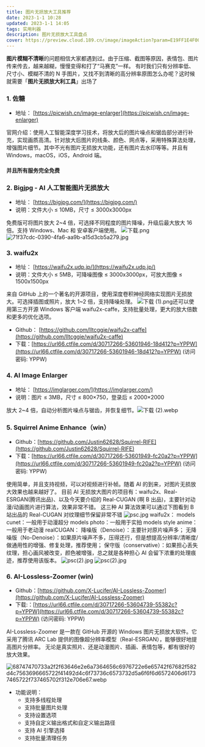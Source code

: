 ```yaml
---
title: 图片无损放大工具推荐
date: 2023-1-1 10:28
updated: 2023-1-1 14:05
tags: 实用利器
description: 图片无损放大工具盘点
cover: https://preview.cloud.189.cn/image/imageAction?param=E19FF1E4F00DD57B0E60D13C39807A4E1B60145638C1DAE1CD0029F62E4BEDEEF804645545D64B1A438632C4C2C57042C97816CFDEBC1B266A11CBD1E334C2610EF7947CF0EFF00062FBB060CA7056A0A9F198B5536C16DB8DC8173A10541FBF23F89E731D7EEA8DAFFFD9B47A504FEFEF7BFA4D
---
```


**图片模糊不清晰**的问题相信大家都遇到过。由于压缩、截图等原因，表情包、图片传来传去，越来越糊，慢慢变得和打了“马赛克”一样。
有时我们只有分辨率低、尺寸小、模糊不清的 N 手图片，又找不到清晰的高分辨率原图怎么办呢？这时候就需要「**图片无损放大利工具**」出场了

### 1. 佐糖

- 地址： [https://picwish.cn/image-enlarger](https://picwish.cn/image-enlarger)

官网介绍：使用人工智能深度学习技术，将放大后的图片噪点和锯齿部分进行补充，实现画质高清。针对放大后图片的线条、颜色、网点等，采用特殊算法处理，增强图片细节。其中不光有图片无损放大功能，还有图片去水印等等。并且有 Windows，macOS，iOS，Android 端。

#### 并且所有服务完全免费

### 2. Bigjpg - AI 人工智能图片无损放大

- 地址： [https://bigjpg.com/](https://bigjpg.com/)
- 说明：文件大小 ≤ 10MB，尺寸 ≤ 3000x3000px

免费版可将图片放大 2~4 倍，可选择不同程度的图片降噪，升级后最大放大 16 倍。支持 Windows、Mac 和 安卓客户端使用。
![下载.png](https://cdn.nlark.com/yuque/0/2023/png/22578074/1672541464932-020c3de6-220d-43d3-a692-dd73f42a422e.png#averageHue=%23fcfcfc&clientId=ud55ed8dc-8704-4&from=ui&id=u6c49aaf8&name=%E4%B8%8B%E8%BD%BD.png&originHeight=1080&originWidth=1920&originalType=binary&ratio=1&rotation=0&showTitle=false&size=98938&status=done&style=none&taskId=ud4d52fd5-bd83-4561-b6a6-cd16460c8d9&title=)
![71f37cdc-0390-4fa6-aa9b-a15d3cb5a279.jpg](https://cdn.nlark.com/yuque/0/2023/jpeg/22578074/1672541488307-8df242ff-2822-4587-9eeb-b30132098699.jpeg#averageHue=%23f5e9e7&clientId=ud55ed8dc-8704-4&from=ui&id=u387a3d68&name=71f37cdc-0390-4fa6-aa9b-a15d3cb5a279.jpg&originHeight=371&originWidth=501&originalType=binary&ratio=1&rotation=0&showTitle=false&size=34684&status=done&style=none&taskId=u37fa1e6f-2268-4c93-967a-bfda647c114&title=)

### 3. **waifu2x**

- 地址： [https://waifu2x.udp.jp/](https://waifu2x.udp.jp/)
- 说明：文件大小 ≤ 5MB，可降噪图像 ≤ 3000x3000px，可放大图像 ≤ 1500x1500px

来自 GitHub 上的一个著名的开源项目，使用深度卷积神经网络实现图片无损放大。可选择插图或照片，放大 1~2 倍，支持降噪处理。
![下载 (1).png](https://cdn.nlark.com/yuque/0/2023/png/22578074/1672541636081-ed40e63e-a24f-4291-ab79-acc098c6391e.png#averageHue=%23d4d4d4&clientId=ud55ed8dc-8704-4&from=ui&id=u1f827f38&name=%E4%B8%8B%E8%BD%BD%20%281%29.png&originHeight=1080&originWidth=1920&originalType=binary&ratio=1&rotation=0&showTitle=false&size=138030&status=done&style=none&taskId=u0a636c18-f1e1-43e9-9d9b-bde50838772&title=)还可以使用第三方开源 Windows 客户端 waifu2x-caffe，支持批量处理，更大的放大倍数和更多的优化选项。

- Github： [https://github.com/lltcggie/waifu2x-caffe](https://github.com/lltcggie/waifu2x-caffe)
- 下载：[https://url66.ctfile.com/d/30717266-53601946-18d412?p=YPPW](https://url66.ctfile.com/d/30717266-53601946-18d412?p=YPPW) (访问密码: YPPW)

### 4. **AI Image Enlarger**

- 地址： [https://imglarger.com/](https://imglarger.com/)
- 说明：图片 ≤ 3MB，尺寸 ≤ 800×750，登录后 ≤ 2000×2000

放大 2~4 倍，自动分析图片噪点与锯齿，并恢复细节。![下载 (2).webp](https://cdn.nlark.com/yuque/0/2023/webp/22578074/1672542151531-8695de02-34ae-4f37-a5ce-3c58dca3baaa.webp#averageHue=%23eff2f1&clientId=ud55ed8dc-8704-4&from=ui&id=u67cd854d&name=%E4%B8%8B%E8%BD%BD%20%282%29.webp&originHeight=1080&originWidth=1920&originalType=binary&ratio=1&rotation=0&showTitle=false&size=96164&status=done&style=none&taskId=u5d8ab282-a87b-4389-a5de-fbad9604385&title=)

### 5. Squirrel Anime Enhance（win）

- Github：[https://github.com/Justin62628/Squirrel-RIFE](https://github.com/Justin62628/Squirrel-RIFE)
- 下载：[https://url66.ctfile.com/d/30717266-53601949-fc20a2?p=YPPW](https://url66.ctfile.com/d/30717266-53601949-fc20a2?p=YPPW) (访问密码: YPPW)

使用简单，并且支持视频，可以对视频进行补帧。随着 AI 的到来，对图片无损放大效果也越来越好了。 目前 AI 无损放大图片的项目有：waifu2x、Real-ESRGAN(腾讯出品)、以及今天要介绍的 Real-CUGAN (啊 B 出品)，主要针对动漫/动画图片进行算法，效果非常不错。 这三种 AI 算法效果可以通过下图看到 B 站出品的 Real-CUGAN 对纹理细节保留非常不错
![psc.jpg](https://cdn.nlark.com/yuque/0/2023/jpeg/22578074/1672542381326-bb4bf7ee-1c38-448a-8e4d-b177da67388d.jpeg#averageHue=%23676b6e&clientId=ud55ed8dc-8704-4&from=ui&id=u6dc00984&name=psc.jpg&originHeight=729&originWidth=1080&originalType=binary&ratio=1&rotation=0&showTitle=false&size=96925&status=done&style=none&taskId=u13e3e343-a1aa-4e34-860a-ed43c92a2fb&title=)
waifu2x： models cunet：一般用于动漫超分 models photo：一般用于实拍 models style anime：一般用于老动漫
realCUGAN： 降噪版（Denoise）：主要针对原片噪声多； 无降噪版（No-Denoise）：如果原片噪声不多，压得还行，但是想提高分辨率/清晰度/做通用性的增强、修复处理，推荐使用； 保守版（conservative）：如果担心丢失纹理，担心画风被改变，颜色被增强，总之就是各种担心 AI 会留下浓重的处理痕迹，推荐使用该版本。
![psc(2).jpg](https://cdn.nlark.com/yuque/0/2023/jpeg/22578074/1672542423116-f29edaed-ad7a-4c02-9026-a80fc3519a63.jpeg#averageHue=%23181e2e&clientId=ud55ed8dc-8704-4&from=ui&id=u5410d92a&name=psc%282%29.jpg&originHeight=894&originWidth=768&originalType=binary&ratio=1&rotation=0&showTitle=false&size=46614&status=done&style=none&taskId=u9ef8bb56-7372-4fbf-a05d-b7427e6e337&title=)
![psc(2).jpg](https://cdn.nlark.com/yuque/0/2023/jpeg/22578074/1672542433117-5ad17de2-3285-4390-9afe-5a1f795ff717.jpeg#averageHue=%23181e2e&clientId=ud55ed8dc-8704-4&from=ui&id=u1012afa3&name=psc%282%29.jpg&originHeight=894&originWidth=768&originalType=binary&ratio=1&rotation=0&showTitle=false&size=46614&status=done&style=none&taskId=u50cf2048-dfa2-470b-b819-63183d6cfad&title=)

### 6. AI-Lossless-Zoomer (win)

- Github：[https://github.com/X-Lucifer/AI-Lossless-Zoomer](https://github.com/X-Lucifer/AI-Lossless-Zoomer)
- 下载:：[https://url66.ctfile.com/d/30717266-53604739-55382c?p=YPPW](https://url66.ctfile.com/d/30717266-53604739-55382c?p=YPPW) (访问密码: YPPW)

AI-Lossless-Zoomer 是一款在 GitHub 开源的 Windows 图片无损放大软件。它采用了腾讯 ARC Lab 提供的图像超分辨率模型（Real-ESRGAN），能够很好地提高图片分辨率。
无论是真实照片、还是动漫图片、插画、表情包等，都有很好的放大效果。

![68747470733a2f2f63646e2e6a7364656c6976722e6e65742f67682f582d4c7563696665722f41492d4c6f73736c6573732d5a6f6f6d6572406d61737465722f737465702f312e706e67.webp](https://cdn.nlark.com/yuque/0/2023/webp/22578074/1672552450172-b779300c-5909-4506-a50c-ed1c06da95c2.webp#averageHue=%232c3039&clientId=ud28949a7-da57-4&from=ui&id=uf5957df3&name=68747470733a2f2f63646e2e6a7364656c6976722e6e65742f67682f582d4c7563696665722f41492d4c6f73736c6573732d5a6f6f6d6572406d61737465722f737465702f312e706e67.webp&originHeight=682&originWidth=948&originalType=binary&ratio=1&rotation=0&showTitle=false&size=99486&status=done&style=none&taskId=uc59936da-1b80-471f-a782-1ae405ea524&title=)

- 功能说明：
  - 支持多线程处理
  - 支持批量图片处理
  - 支持设置选项
  - 支持自定义输出格式和自定义输出路径
  - 支持 AI 引擎选择
  - 支持批量清理任务
